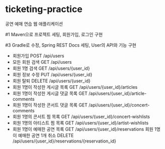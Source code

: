 # ticketing-practice

공연 예매 연습 웹 애플리케이션

#1 Maven으로 프로젝트 세팅, 회원가입, 로그인 구현

#3 Gradle로 수정, Spring REST Docs 세팅, User의 API와 기능 구현

- 회원가입
POST /api/users
- 모든 회원 검색
GET /api/users
- 회원 1명 검색
GET /api/users/{user_id}
- 회원 정보 수정
PUT /api/users/{user_id}
- 회원 탈퇴
DELETE /api/users/{user_id}
- 회원 1명이 작성한 게시글 목록
GET /api/users/{user_id}/articles
- 회원 1명이 작성한 게시글 댓글 목록
GET /api/users/{user_id}/article-comments
- 회원 1명이 작성한 콘서트 댓글 목록
GET /api/users/{user_id}/concert-comments
- 회원 1명의 콘서트 찜 목록
GET /api/users/{user_id}/concert-wishlists
- 회원 1명의 아티스트 찜 목록
GET /api/users/{user_id}/artist-wishlists
- 회원 1명이 예매한 공연 목록
GET /api/users/{user_id}/reservations
회원 1명이 예매한 공연 1개 취소
DELETE /api/users/{user_id}/reservations/{reservation_id}
